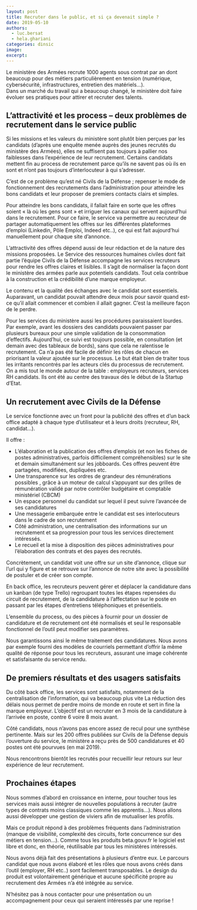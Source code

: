 ```yaml
---
layout: post
title: Recruter dans le public, et si ça devenait simple ?
date: 2019-05-10
authors:
  - luc.bersat
  - hela.ghariani
categories: dinsic
image:
excerpt:
---
```


Le ministère des Armées recrute 1000 agents sous contrat par an dont beaucoup pour des métiers particulièrement en tension (numérique, cybersécurité, infrastructures, entretien des matériels…).</br>
Dans un marché du travail qui a beaucoup changé, le ministère doit faire évoluer ses pratiques pour attirer et recruter des talents.

<!--more-->

## L’attractivité et les process – deux problèmes de recrutement dans le service public

Si les missions et les valeurs du ministère sont plutôt bien perçues par les candidats (d’après une enquête menée auprès des jeunes recrutés du ministère des Armées), elles ne suffisent pas toujours à pallier nos faiblesses dans l’expérience de leur recrutement.
Certains candidats mettent fin au process de recrutement parce qu’ils ne savent pas où ils en sont et n’ont pas toujours d’interlocuteur à qui s’adresser.

C’est de ce problème qu’est né Civils de la Défense ; repenser le mode de fonctionnement des recrutements dans l’administration pour atteindre les bons candidats et leur proposer de premiers contacts clairs et simples.

Pour atteindre les bons candidats, il fallait faire en sorte que les offres soient « là où les gens sont » et irriguer les canaux qui servent aujourd’hui dans le recrutement. Pour ce faire, le service va permettre au recruteur de partager automatiquement les offres sur les différentes plateformes d’emploi (Linkedin, Pôle Emploi, Indeed etc..), ce qui est fait aujourd’hui manuellement pour chaque site d’annonce.

L’attractivité des offres dépend aussi de leur rédaction et de la nature des missions proposées. Le Service des ressources humaines civiles dont fait partie l’équipe Civils de la Défense accompagne les services recruteurs pour rendre les offres claires et lisibles. Il s’agit de normaliser la façon dont le ministère des armées parle aux potentiels candidats. Tout cela contribue à la construction et la crédibilité d’une marque employeur.

Le contenu et la qualité des échanges avec le candidat sont essentiels. Auparavant, un candidat pouvait attendre deux mois pour savoir quand est-ce qu’il allait commencer et combien il allait gagner. C’est la meilleure façon de le perdre.

Pour les services du ministère aussi les procédures paraissaient lourdes. Par exemple, avant les dossiers des candidats pouvaient passer par plusieurs bureaux pour une simple validation de la consommation d’effectifs. Aujourd’hui, ce suivi est toujours possible, en consultation (et demain avec des tableaux de bords), sans que cela ne ralentisse le recrutement. Ca n’a pas été facile de définir les rôles de chacun en priorisant la valeur ajoutée sur le processus.
Le but était bien de traiter tous les irritants rencontrés par les acteurs clés du processus de recrutement. On a mis tout le monde autour de la table : employeurs recruteurs, services RH candidats. Ils ont été au centre des travaux dès le début de la Startup d’Etat.


## Un recrutement avec Civils de la Défense

Le service fonctionne avec un front pour la publicité des offres et d’un back office adapté à chaque type d’utilisateur et à leurs droits (recruteur, RH, candidat…).

Il offre :
-	L’élaboration et la publication des offres d’emplois (et non les fiches de postes administratives, parfois difficilement compréhensibles) sur le site et demain simultanément sur les jobboards. Ces offres peuvent être partagées, modifiées, dupliquées etc.
-	Une transparence sur les ordres de grandeur des rémunérations possibles , grâce à un moteur de calcul s’appuyant sur des grilles de rémunération validé par notre contrôler budgétaire et comptable ministériel (CBCM)
-	Un espace personnel du candidat sur lequel il peut suivre l’avancée de ses candidatures
-	Une messagerie embarquée entre le candidat est ses interlocuteurs dans le cadre de son recrutement
-	Côté administration, une centralisation des informations sur un recrutement et sa progression pour tous les services directement intéressés.
-	Le recueil et la mise à disposition des pièces administratives pour l’élaboration des contrats et des payes des recrutés.

Concrètement, un candidat voit une offre sur un site d’annonce, clique sur l’url qui y figure et se retrouve sur l’annonce de notre site avec la possibilité de postuler et de créer son compte.

En back office, les recruteurs peuvent gérer et déplacer la candidature dans un kanban (de type Trello) regroupant toutes les étapes repensées du circuit de recrutement, de la candidature à l’affectation sur le poste en passant par les étapes d’entretiens téléphoniques et présentiels.

L’ensemble du process, ou des pièces à fournir pour un dossier de candidature et de recrutement ont été normalisés et seul le responsable fonctionnel de l’outil peut modifier ses paramètres.

Nous garantissons ainsi le même traitement des candidatures. Nous avons par exemple fourni des modèles de courriels permettant d’offrir la même qualité de réponse pour tous les recruteurs, assurant une image cohérente et satisfaisante du service rendu.


## De premiers résultats et des usagers satisfaits

Du côté back office, les services sont satisfaits, notamment de la centralisation de l’information, qui va beaucoup plus vite La réduction des délais nous permet de perdre moins de monde en route et sert in fine la marque employeur. L’objectif est un recruter en 3 mois de la candidature à l’arrivée en poste, contre 6 voire 8 mois avant.

Côté candidats, nous n’avons pas encore assez de recul pour une synthèse pertinente. Mais sur les 200 offres publiées sur Civils de la Défense depuis l’ouverture du service, le ministère a reçu près de 500 candidatures et 40 postes ont été pourvues (en mai 2019).

Nous rencontrons bientôt les recrutés pour recueillir leur retours sur leur expérience de leur recrutement.  

<h2> Prochaines étapes </h2>

Nous sommes d’abord en croissance en interne, pour toucher tous les services mais aussi intégrer de nouvelles populations à recruter (autre types de contrats moins classiques comme les apprentis...). Nous allons aussi développer une gestion de viviers afin de mutualiser les profils.

Mais ce produit répond à des problèmes fréquents dans l’administration (manque de visibilité, complexité des circuits, forte concurrence sur des métiers en tension…). Comme tous les produits beta.gouv.fr le logiciel est libre et donc, en théorie, réutilisable par tous les ministères intéressés.

Nous avons déjà fait des présentations à plusieurs d’entre eux. Le parcours candidat que nous avons élaboré et les rôles que nous avons créés dans l’outil (employer, RH etc..) sont facilement transposables. Le design du produit est volontairement générique et aucune spécificité propre au recrutement des Armées n’a été intégrée au service.

N’hésitez pas à nous contacter pour une présentation ou un accompagnement pour ceux qui seraient intéressés par une reprise !
